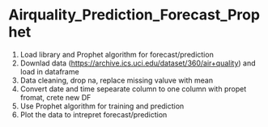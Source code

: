 # Airquality_Prediction_Forecast_Prophet

1. Load library and Prophet algorithm for forecast/prediction
2. Downlad data (https://archive.ics.uci.edu/dataset/360/air+quality) and load in dataframe
3. Data cleaning, drop na, replace missing valuve with mean
4. Convert date and time sepearate column to one column with propet fromat, crete new DF
5. Use Prophet algorithm for training and prediction
6. Plot the data to intrepret forecast/prediction
